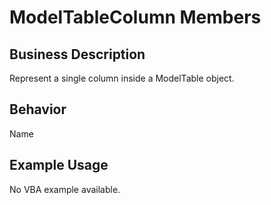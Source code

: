 # ModelTableColumn Members

## Business Description
Represent a single column inside a ModelTable object.

## Behavior
Name

## Example Usage
No VBA example available.